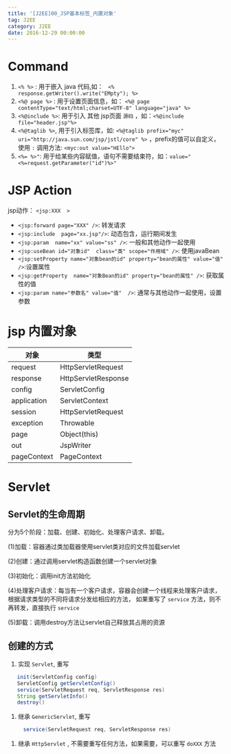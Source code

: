 ```yaml
---
title: '[J2EE]00_JSP基本标签_内置对象'
tag: J2EE
category: J2EE
date: 2016-12-29 00:00:00
---
```



# Command

1. `<% %>` : 用于嵌入 java 代码,如：  ` <% response.getWriter().write("EMpty"); %>`
2. `<%@ page %>` : 用于设置页面信息，如： `<%@ page contentType="text/html;charset=UTF-8" language="java" %>`
3. `<%@include %>`: 用于引入 其他 jsp页面 `源码` ，如：`<%@include file="header.jsp"%>`
4. `<%@taglib %>`, 用于引入标签库，如: `<%@taglib prefix="myc" uri="http://java.sun.com/jsp/jstl/core" %>` ，prefix的值可以自定义，使用 `:` 调用方法:  `<myc:out value="HEllo">`
5. `<%= %>"`: 用于给某些内容赋值，语句不需要结束符，如：`value="<%=request.getParameter("id")%>"`


# JSP Action

jsp动作： `<jsp:XXX  >`

- `<jsp:forward page="XXX" />`: 转发请求
- `<jsp:include  page="xx.jsp"/>`: 动态包含，运行期间发生
- `<jsp:param  name="xx" value="ss" />`: 一般和其他动作一起使用
- `<jsp:useBean id="对象id"  class="类" scope="作用域" />`: 使用javaBean
- `<jsp:setProperty name="对象bean的id" property="bean的属性" value="值" />`:设置属性
- `<jsp:getProperty  name="对象Bean的id" property="bean的属性" />`: 获取属性的值
- `<jsp:param name="参数名" value="值"  />`: 通常与其他动作一起使用，设置参数

# jsp 内置对象

|对象|类型|
|---|---|
|request|HttpServletRequest|
|response|HttpServletResponse|
|config|ServletConfig|
|application|ServletContext|
|session|HttpServletRequest|
|exception|Throwable|
|page|Object(this)|
|out|JspWriter|
|pageContext|PageContext|

# Servlet



## Servlet的生命周期

分为5个阶段：加载、创建、初始化、处理客户请求、卸载。

(1)加载：容器通过类加载器使用servlet类对应的文件加载servlet

(2)创建：通过调用servlet构造函数创建一个servlet对象

(3)初始化：调用init方法初始化

(4)处理客户请求：每当有一个客户请求，容器会创建一个线程来处理客户请求，根据请求类型的不同将请求分发给相应的方法， 如果重写了 `service` 方法，则不再转发，直接执行 `service` 

(5)卸载：调用destroy方法让servlet自己释放其占用的资源

## 创建的方式

1. 实现 `Servlet`, 重写

```java
   init(ServletConfig config)
   ServletConfig getServletConfig()
   service(ServletRequest req, ServletResponse res)
   String getServletInfo()
   destroy()
```

   

1. 继承 `GenericServlet`, 重写

```java
     service(ServletRequest req, ServletResponse res) 
```

1. 继承 `HttpServlet` , 不需要重写任何方法，如果需要，可以重写  `doXXX`  方法